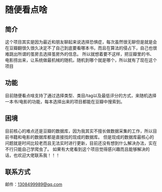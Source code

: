 # 随便看点啥

## 简介
这个项目其实是因为最近和朋友聊起来说选择恐惧症，每次虽然很无聊但是就是会在豆瓣翻很久很久决定不了自己到底要看哪本书，而且在算法的侵占下，自己也很难跳出所谓的茧房去选择茧房外的信息。
所以就想着要不这样，把豆瓣里的书、电影捞出来，让系统做最机械的随机，随机到哪个就是哪个，所以就有了现在这个项目

## 功能
目前随便看点啥支持了通过选择类型、类目/tag以及最低评分的方式，来随机选择一本书/电影的功能，每本选择出来的项目都能在豆瓣中搜索到。

## 困境
目前核心的难点还是豆瓣的数据库，因为我其实不擅长做数据采集的工作，所以目前书籍和电影的数据库都是直接找的现成的数据库。
但是现成的数据库最核心的问题就是时间比较老而且无法实时进行更新，目前还没有想到什么解决办法，实在不行只能自己学爬虫了。
如果有大佬看到这个项目觉得感兴趣而且能够解决的话，也欢迎大佬联系我！！！

## 联系方式
邮件：1308499989@qq.com
